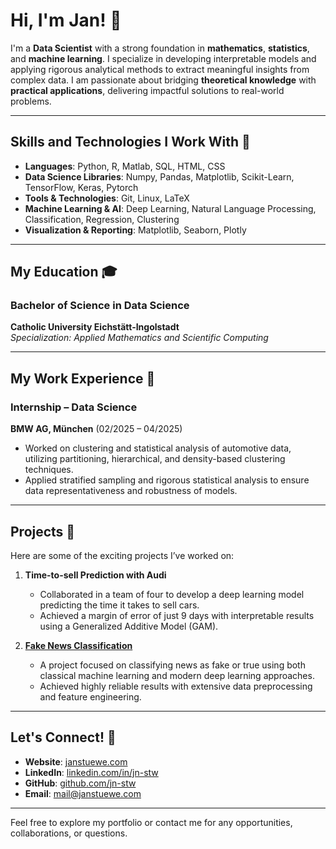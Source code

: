 # Hi, I'm Jan! 👋

I'm a **Data Scientist** with a strong foundation in **mathematics**, **statistics**, and **machine learning**. I specialize in developing interpretable models and applying rigorous analytical methods to extract meaningful insights from complex data. I am passionate about bridging **theoretical knowledge** with **practical applications**, delivering impactful solutions to real-world problems.

---

## Skills and Technologies I Work With 🔧

- **Languages**: Python, R, Matlab, SQL, HTML, CSS
- **Data Science Libraries**: Numpy, Pandas, Matplotlib, Scikit-Learn, TensorFlow, Keras, Pytorch
- **Tools & Technologies**: Git, Linux, LaTeX
- **Machine Learning & AI**: Deep Learning, Natural Language Processing, Classification, Regression, Clustering
- **Visualization & Reporting**: Matplotlib, Seaborn, Plotly

---

## My Education 🎓

### Bachelor of Science in **Data Science**  
**Catholic University Eichstätt-Ingolstadt**  
*Specialization: Applied Mathematics and Scientific Computing*  

---

## My Work Experience 💼

### Internship – **Data Science**  
**BMW AG, München** (02/2025 – 04/2025)  
- Worked on clustering and statistical analysis of automotive data, utilizing partitioning, hierarchical, and density-based clustering techniques.
- Applied stratified sampling and rigorous statistical analysis to ensure data representativeness and robustness of models.

---

## Projects 🚀

Here are some of the exciting projects I’ve worked on:

1. **Time-to-sell Prediction with Audi**  
   - Collaborated in a team of four to develop a deep learning model predicting the time it takes to sell cars.
   - Achieved a margin of error of just 9 days with interpretable results using a Generalized Additive Model (GAM).

2. **[Fake News Classification](https://github.com/jn-stw/ML_fakenews_detection)**  
   - A project focused on classifying news as fake or true using both classical machine learning and modern deep learning approaches.
   - Achieved highly reliable results with extensive data preprocessing and feature engineering.
   
---

## Let's Connect! 🤝

- **Website**: [janstuewe.com](http://janstuewe.com)
- **LinkedIn**: [linkedin.com/in/jn-stw](https://www.linkedin.com/in/jn-stw/)
- **GitHub**: [github.com/jn-stw](https://github.com/jn-stw)
- **Email**: [mail@janstuewe.com](mailto:mail@janstuewe.com)

---

Feel free to explore my portfolio or contact me for any opportunities, collaborations, or questions.


<!--
**jn-stw/jn-stw** is a ✨ _special_ ✨ repository because its `README.md` (this file) appears on your GitHub profile.

Here are some ideas to get you started:

- 🔭 I’m currently working on ...
- 🌱 I’m currently learning ...
- 👯 I’m looking to collaborate on ...
- 🤔 I’m looking for help with ...
- 💬 Ask me about ...
- 📫 How to reach me: ...
- 😄 Pronouns: ...
- ⚡ Fun fact: ...
-->
